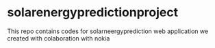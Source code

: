 # solarenergypredictionproject
This repo contains codes for solarneergyprediction web application we created with colaboration with nokia
